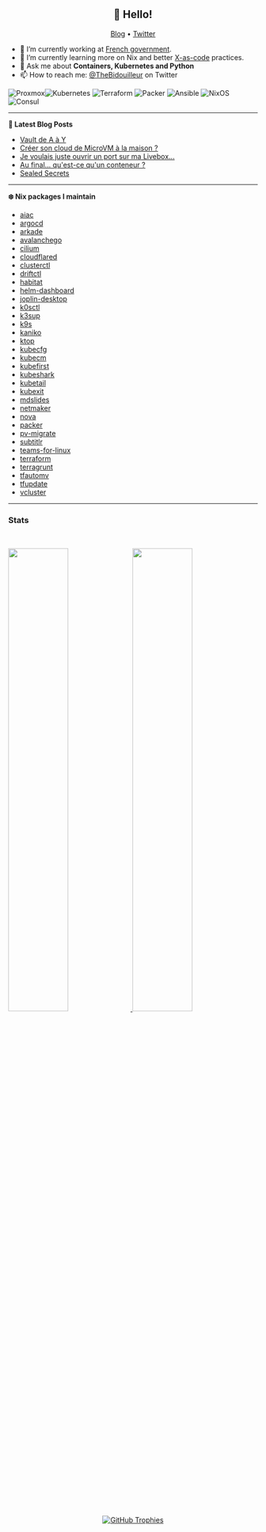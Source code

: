 <h2 align="center">👋 Hello!</h2>
<p align="center">
  <a href="https://une-tasse-de.cafe">Blog</a> •
  <a href="https://twitter.com/thebidouilleur">Twitter</a>
</p>


- 🔭 I’m currently working at [French government](https://www.gouvernement.fr/).
- 🌱 I’m currently learning more on Nix and better [X-as-code](https://quadralogics.com/research/XAsCode.html) practices.
- 💬 Ask me about **Containers, Kubernetes and Python**
- 📫 How to reach me: [@TheBidouilleur](https://twitter.com/TheBidouilleur) on Twitter

![Proxmox](https://img.shields.io/static/v1?style=for-the-badge&message=Proxmox&color=E57000&logo=Proxmox&logoColor=FFFFFF&label=)![Kubernetes](https://img.shields.io/badge/kubernetes-%23326ce5.svg?style=for-the-badge&logo=kubernetes&logoColor=white) ![Terraform](https://img.shields.io/badge/terraform-%235835CC.svg?style=for-the-badge&logo=terraform&logoColor=white) ![Packer](https://img.shields.io/badge/packer-%23E7EEF0.svg?style=for-the-badge&logo=packer&logoColor=%2302A8EF) ![Ansible](https://img.shields.io/badge/ansible-%231A1918.svg?style=for-the-badge&logo=ansible&logoColor=white) ![NixOS](https://img.shields.io/badge/NixOS-48B9C7?style=for-the-badge&logo=NixOS&logoColor=white) ![Consul](https://img.shields.io/badge/Consul-DC477D?style=for-the-badge&logo=Consul&logoColor=white) 

 -------

**📝 Latest Blog Posts**

<!-- BLOG-POST-LIST:START -->
- [Vault de A à Y](https://une-tasse-de.cafe/blog/vault/)
- [Créer son cloud de MicroVM à la maison ?](https://une-tasse-de.cafe/blog/firecracker/)
- [Je voulais juste ouvrir un port sur ma Livebox...](https://une-tasse-de.cafe/blog/livebox-nat/)
- [Au final... qu&#39;est-ce qu&#39;un conteneur ?](https://une-tasse-de.cafe/blog/conteneur/)
- [Sealed Secrets](https://une-tasse-de.cafe/blog/sealed-secrets/)
<!-- BLOG-POST-LIST:END -->

-------

**❄️ Nix packages I maintain**
<!-- NIX-PACKAGES:START -->
- [aiac](https://github.com/gofireflyio/aiac/)
- [argocd](https://argo-cd.readthedocs.io/en/stable/)
- [arkade](https://github.com/alexellis/arkade)
- [avalanchego](https://github.com/ava-labs/avalanchego)
- [cilium](https://www.cilium.io/)
- [cloudflared](https://www.cloudflare.com/products/tunnel)
- [clusterctl](https://cluster-api.sigs.k8s.io/)
- [driftctl](https://driftctl.com/)
- [habitat](https://www.habitat.sh)
- [helm-dashboard](https://github.com/komodorio/helm-dashboard/)
- [joplin-desktop](https://joplinapp.org)
- [k0sctl](https://k0sproject.io/)
- [k3sup](https://github.com/alexellis/k3sup)
- [k9s](https://github.com/derailed/k9s)
- [kaniko](https://github.com/GoogleContainerTools/kaniko)
- [ktop](https://github.com/vladimirvivien/ktop/)
- [kubecfg](https://github.com/kubecfg/kubecfg)
- [kubecm](https://github.com/sunny0826/kubecm/)
- [kubefirst](https://github.com/kubefirst/kubefirst/)
- [kubeshark](https://kubeshark.co/)
- [kubetail](https://github.com/johanhaleby/kubetail)
- [kubexit](https://github.com/karlkfi/kubexit/)
- [mdslides](https://github.com/dadoomer/markdown-slides)
- [netmaker](https://netmaker.io)
- [nova](https://nova.docs.fairwinds.com/)
- [packer](https://www.packer.io)
- [pv-migrate](https://github.com/utkuozdemir/pv-migrate)
- [subtitlr](https://github.com/yoanbernabeu/Subtitlr/)
- [teams-for-linux](https://github.com/IsmaelMartinez/teams-for-linux)
- [terraform](https://www.terraform.io/)
- [terragrunt](https://terragrunt.gruntwork.io)
- [tfautomv](https://github.com/busser/tfautomv)
- [tfupdate](https://github.com/minamijoyo/tfupdate)
- [vcluster](https://www.vcluster.com/)
<!-- NIX-PACKAGES:END -->

-------

### Stats

<br/>
<p align="left">
  <a href="https://une-tasse-de.cafe/">
  <img width="49%" src="https://github-readme-stats.vercel.app/api?username=qjoly&show_icons=true&locale=en&bg_color=0D1117&text_color=ffffff&hide_border=true" />
    <img width="49%" src="https://github-readme-streak-stats.herokuapp.com/?user=qjoly&theme=dark&background=0D1117&hide_border=true" />
  </a>
</p>
<br>
<p align="center">
  <a href="https://github.com/ryo-ma/github-profile-trophy" target="_blank">
  <img src="https://github-profile-trophy.vercel.app/?username=qjoly&column=5&margin-w=15&margin-h=15&no-bg=true&no-frame=true" alt="GitHub Trophies" /></a>
</p>

